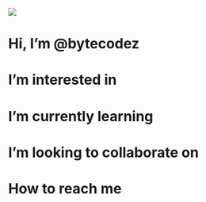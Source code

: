![](https://media.giphy.com/media/Nuw350JrWXm0/giphy.gif)

# Hi, I’m @bytecodez

# I’m interested in

# I’m currently learning

# I’m looking to collaborate on

# How to reach me

